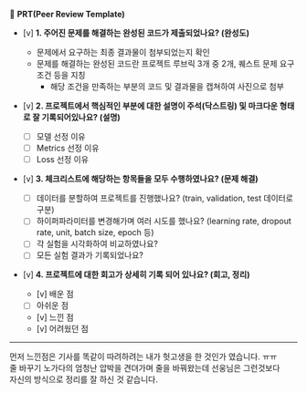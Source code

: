 
🔑 **PRT(Peer Review Template)**

- [v]  **1. 주어진 문제를 해결하는 완성된 코드가 제출되었나요? (완성도)**
    - 문제에서 요구하는 최종 결과물이 첨부되었는지 확인
    - 문제를 해결하는 완성된 코드란 프로젝트 루브릭 3개 중 2개, 
    퀘스트 문제 요구조건 등을 지칭
        - 해당 조건을 만족하는 부분의 코드 및 결과물을 캡쳐하여 사진으로 첨부

- [v]  **2. 프로젝트에서 핵심적인 부분에 대한 설명이 주석(닥스트링) 및 마크다운 형태로 잘 기록되어있나요? (설명)**
    - [ ]  모델 선정 이유
    - [ ]  Metrics 선정 이유
    - [ ]  Loss 선정 이유

- [v]  **3. 체크리스트에 해당하는 항목들을 모두 수행하였나요? (문제 해결)**
    - [ ]  데이터를 분할하여 프로젝트를 진행했나요? (train, validation, test 데이터로 구분)
    - [ ]  하이퍼파라미터를 변경해가며 여러 시도를 했나요? (learning rate, dropout rate, unit, batch size, epoch 등)
    - [ ]  각 실험을 시각화하여 비교하였나요?
    - [ ]  모든 실험 결과가 기록되었나요?

- [v]  **4. 프로젝트에 대한 회고가 상세히 기록 되어 있나요? (회고, 정리)**
    - [v]  배운 점
    - [ ]  아쉬운 점
    - [v]  느낀 점
    - [v]  어려웠던 점


---

 먼저 느낀점은 기사를 똑같이 따려하려는 내가 헛고생을 한 것인가 였습니다. ㅠㅠ  
줄 바꾸기 노가다의 엄청난 압박을 견뎌가며 줄을 바꿔왔는데 선웅님은 그런것보다  
자신의 방식으로 정리를 잘 하신 것 같습니다.
